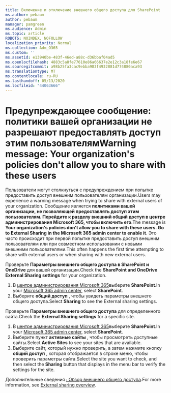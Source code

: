```yaml
---
title: Включение и отключение внешнего общего доступа для SharePoint
ms.author: pebaum
author: pebaum
manager: pamgreen
ms.audience: Admin
ms.topic: article
ROBOTS: NOINDEX, NOFOLLOW
localization_priority: Normal
ms.collection: Adm_O365
ms.custom: ''
ms.assetid: e13940be-483f-46ed-a88c-d36bbaf04ad5
ms.openlocfilehash: 4883c5a8fe77610e86a66637e2e12c3a18fe6e67
ms.sourcegitcommit: a98b25fa3cac9ebba983f4932881d774880aca93
ms.translationtype: MT
ms.contentlocale: ru-RU
ms.lasthandoff: 05/13/2020
ms.locfileid: "44063666"
---
```

# <a name="warning-message-your-organizations-policies-dont-allow-you-to-share-with-these-users"></a><span data-ttu-id="bba16-102">Предупреждающее сообщение: политики вашей организации не разрешают предоставлять доступ этим пользователям</span><span class="sxs-lookup"><span data-stu-id="bba16-102">Warning message: Your organization's policies don't allow you to share with these users</span></span>

<span data-ttu-id="bba16-103">Пользователи могут столкнуться с предупреждением при попытке предоставить доступ внешним пользователям организации.</span><span class="sxs-lookup"><span data-stu-id="bba16-103">Users may experience a warning message when trying to share with external users of your organization.</span></span> <span data-ttu-id="bba16-104">Сообщение является **политиками вашей организации, не позволяющей предоставлять доступ этим пользователям. Перейдите к разделу внешний общий доступ в центре администрирования Microsoft 365, чтобы включить его**.</span><span class="sxs-lookup"><span data-stu-id="bba16-104">The message is **Your organization's policies don't allow you to share with these users. Go to External Sharing in the Microsoft 365 admin center to enable it**.</span></span> <span data-ttu-id="bba16-105">Это часто происходит при первой попытке предоставить доступ внешним пользователям или при совместном использовании с новыми внешними пользователями.</span><span class="sxs-lookup"><span data-stu-id="bba16-105">This often happens the first time attempting to share with external users or when sharing with new external users.</span></span>

<span data-ttu-id="bba16-106">Проверьте **Параметры внешнего общего доступа в SharePoint и OneDrive** для вашей организации.</span><span class="sxs-lookup"><span data-stu-id="bba16-106">Check the **SharePoint and OneDrive External Sharing settings** for your organization.</span></span>

1. <span data-ttu-id="bba16-107">В [центре администрирования Microsoft 365](https://admin.microsoft.com/AdminPortal/Home#/homepage">https://admin.microsoft.com/)выберите **SharePoint**.</span><span class="sxs-lookup"><span data-stu-id="bba16-107">In your [Microsoft 365 admin center](https://admin.microsoft.com/AdminPortal/Home#/homepage">https://admin.microsoft.com/), select **SharePoint**.</span></span>
3. <span data-ttu-id="bba16-108">Выберите **общий доступ** , чтобы увидеть параметры внешнего общего доступа.</span><span class="sxs-lookup"><span data-stu-id="bba16-108">Select **Sharing** to see the External sharing settings.</span></span>

<span data-ttu-id="bba16-109">Проверьте **Параметры внешнего общего доступа** для определенного сайта.</span><span class="sxs-lookup"><span data-stu-id="bba16-109">Check the **External Sharing settings** for a specific site.</span></span>

1. <span data-ttu-id="bba16-110">В [центре администрирования Microsoft 365](https://admin.microsoft.com/AdminPortal/Home#/homepage">https://admin.microsoft.com/)выберите **SharePoint**.</span><span class="sxs-lookup"><span data-stu-id="bba16-110">In your [Microsoft 365 admin center](https://admin.microsoft.com/AdminPortal/Home#/homepage">https://admin.microsoft.com/), select **SharePoint**.</span></span>
2. <span data-ttu-id="bba16-111">Выберите пункт **активные сайты** , чтобы просмотреть доступные сайты.</span><span class="sxs-lookup"><span data-stu-id="bba16-111">Select **Active Sites** to see your sites that are available.</span></span>
3. <span data-ttu-id="bba16-112">Выберите сайт, который нужно проверить, а затем нажмите кнопку **общий доступ** , которая отображается в строке меню, чтобы проверить параметры сайта.</span><span class="sxs-lookup"><span data-stu-id="bba16-112">Select the site you want to check, and then select the **Sharing** button that displays in the menu bar to verify the settings for the site.</span></span>

<span data-ttu-id="bba16-113">Дополнительные сведения [: Обзор внешнего общего доступа](https://docs.microsoft.com/sharepoint/external-sharing-overview).</span><span class="sxs-lookup"><span data-stu-id="bba16-113">For more information, see [External sharing overview](https://docs.microsoft.com/sharepoint/external-sharing-overview).</span></span>